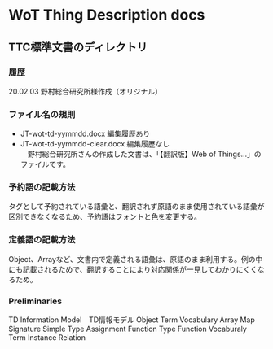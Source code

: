 # WoT Thing Description docs
## TTC標準文書のディレクトリ

### 履歴
20.02.03 野村総合研究所様作成（オリジナル）<br>

### ファイル名の規則
* JT-wot-td-yymmdd.docx 編集履歴あり
* JT-wot-td-yymmdd-clear.docx 編集履歴なし<br>
　野村総合研究所さんの作成した文書は、「【翻訳版】Web of Things…」のファイルです。


### 予約語の記載方法
タグとして予約されている語彙と、翻訳されず原語のまま使用されている語彙が区別できなくなるため、予約語はフォントと色を変更する。

### 定義語の記載方法
Object、Arrayなど、文書内で定義される語彙は、原語のまま利用する。例の中にも記載されるためで、翻訳することにより対応関係が一見してわかりにくくなるため。

### Preliminaries

TD Information Model　TD情報モデル
Object
Term
Vocabulary
Array
Map
Signature
Simple Type
Assignment Function
Type Function
Vocaburaly Term
Instance Relation

